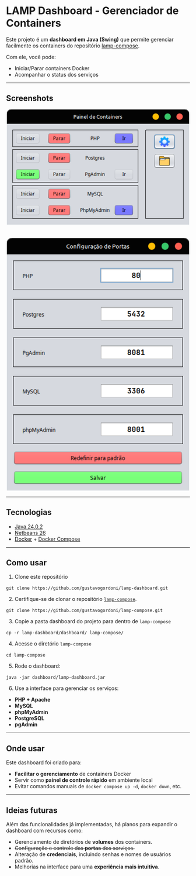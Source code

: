 # LAMP Dashboard - Gerenciador de Containers

Este projeto é um **dashboard em Java (Swing)** que permite gerenciar facilmente os containers do repositório [lamp-compose](https://github.com/gustavogordoni/lamp-compose).

Com ele, você pode:

- Iniciar/Parar containers Docker
- Acompanhar o status dos serviços

---
## Screenshots

<div align="center"><img src="painelContainers.png" width="500" /></div>
<br><br>
<div align="center"><img src="configPortas.png" width="500" /></div>

---

## Tecnologias

- [Java 24.0.2](https://www.java.com/)
- [Netbeans 26](https://netbeans.apache.org/front/main/download/)
- [Docker](https://www.docker.com/) + [Docker Compose](https://docs.docker.com/compose/)

---

## Como usar

1. Clone este repositório
   
```
git clone https://github.com/gustavogordoni/lamp-dashboard.git
````

2. Certifique-se de clonar o repositório [`lamp-compose`](https://github.com/gustavogordoni/lamp-compose).
   
```
git clone https://github.com/gustavogordoni/lamp-compose.git
````

3. Copie a pasta dashboard do projeto para dentro de `lamp-compose`
```
cp -r lamp-dashboard/dashboard/ lamp-compose/
````

4. Acesse o diretório `lamp-compose`
```
cd lamp-compose
````

5. Rode o dashboard:

```
java -jar dashboard/lamp-dashboard.jar
```

6. Use a interface para gerenciar os serviços:

* **PHP + Apache**
* **MySQL**
* **phpMyAdmin**
* **PostgreSQL**
* **pgAdmin**

---

## Onde usar

Este dashboard foi criado para:

* **Facilitar o gerenciamento** de containers Docker
* Servir como **painel de controle rápido** em ambiente local
* Evitar comandos manuais de `docker compose up -d`, `docker down`, etc.
  
---

## Ideias futuras

Além das funcionalidades já implementadas, há planos para expandir o dashboard com recursos como:

* Gerenciamento de diretórios de **volumes** dos containers.
* ~~Configuração e controle das **portas** dos serviços.~~
* Alteração de **credenciais**, incluindo senhas e nomes de usuários padrão.
* Melhorias na interface para uma **experiência mais intuitiva**.